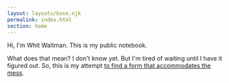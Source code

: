 ```yaml
---
layout: layouts/base.njk
permalink: index.html
section: home
---
```

Hi, I'm Whit Waltman. This is my public notebook.

What does that mean? I don't know yet. But I'm tired of waiting until I have it figured out. So, this is my attempt [to find a form that accommodates the mess](https://austinkleon.com/2021/12/21/finding-a-form-that-accommodates-the-mess/).
